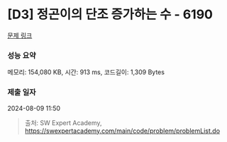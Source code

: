 # [D3] 정곤이의 단조 증가하는 수 - 6190 

[문제 링크](https://swexpertacademy.com/main/code/problem/problemDetail.do?contestProbId=AWcPjEuKAFgDFAU4) 

### 성능 요약

메모리: 154,080 KB, 시간: 913 ms, 코드길이: 1,309 Bytes

### 제출 일자

2024-08-09 11:50



> 출처: SW Expert Academy, https://swexpertacademy.com/main/code/problem/problemList.do